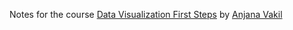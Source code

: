 Notes for the course [Data Visualization First Steps](https://frontendmasters.com/courses/data-visualization/introduction/) by [Anjana Vakil](https://frontendmasters.com/teachers/anjana-vakil/)
